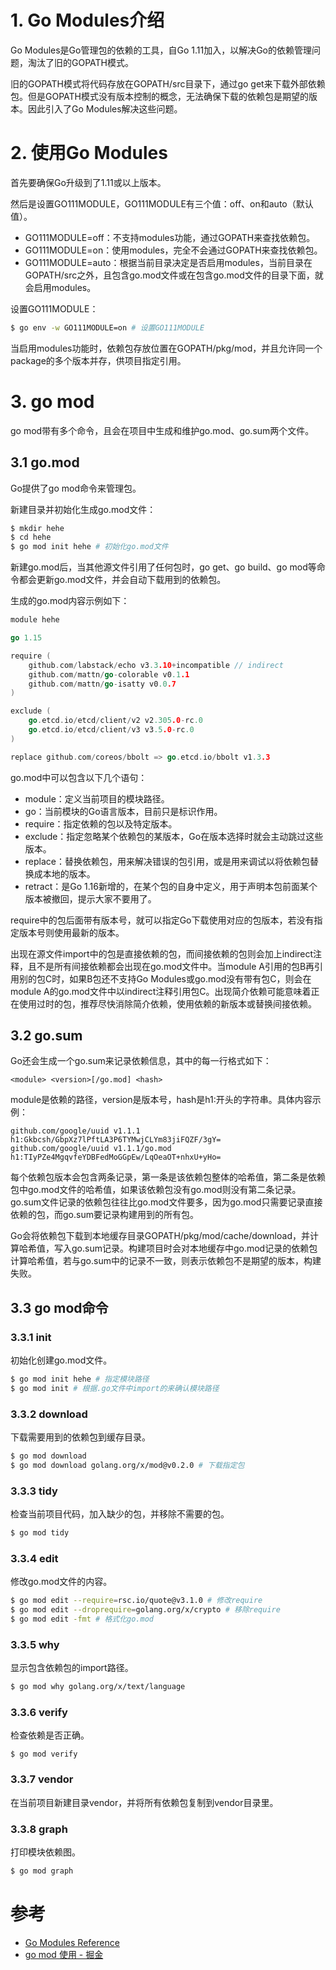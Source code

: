 # 1. Go Modules介绍

Go Modules是Go管理包的依赖的工具，自Go 1.11加入，以解决Go的依赖管理问题，淘汰了旧的GOPATH模式。

旧的GOPATH模式将代码存放在GOPATH/src目录下，通过go get来下载外部依赖包。但是GOPATH模式没有版本控制的概念，无法确保下载的依赖包是期望的版本。因此引入了Go Modules解决这些问题。



# 2. 使用Go Modules

首先要确保Go升级到了1.11或以上版本。

然后是设置GO111MODULE，GO111MODULE有三个值：off、on和auto（默认值）。

- GO111MODULE=off：不支持modules功能，通过GOPATH来查找依赖包。
- GO111MODULE=on：使用modules，完全不会通过GOPATH来查找依赖包。
- GO111MODULE=auto：根据当前目录决定是否启用modules，当前目录在GOPATH/src之外，且包含go.mod文件或在包含go.mod文件的目录下面，就会启用modules。

设置GO111MODULE：

```bash
$ go env -w GO111MODULE=on # 设置GO111MODULE
```

当启用modules功能时，依赖包存放位置在GOPATH/pkg/mod，并且允许同一个package的多个版本并存，供项目指定引用。



# 3. go mod

go mod带有多个命令，且会在项目中生成和维护go.mod、go.sum两个文件。

## 3.1 go.mod

Go提供了go mod命令来管理包。

新建目录并初始化生成go.mod文件：

```bash
$ mkdir hehe
$ cd hehe
$ go mod init hehe # 初始化go.mod文件
```

新建go.mod后，当其他源文件引用了任何包时，go get、go build、go mod等命令都会更新go.mod文件，并会自动下载用到的依赖包。

生成的go.mod内容示例如下：

```go
module hehe

go 1.15

require (
	github.com/labstack/echo v3.3.10+incompatible // indirect
	github.com/mattn/go-colorable v0.1.1
	github.com/mattn/go-isatty v0.0.7
)

exclude (
	go.etcd.io/etcd/client/v2 v2.305.0-rc.0
	go.etcd.io/etcd/client/v3 v3.5.0-rc.0
)

replace github.com/coreos/bbolt => go.etcd.io/bbolt v1.3.3
```

go.mod中可以包含以下几个语句：

- module：定义当前项目的模块路径。
- go：当前模块的Go语言版本，目前只是标识作用。
- require：指定依赖的包以及特定版本。
- exclude：指定忽略某个依赖包的某版本，Go在版本选择时就会主动跳过这些版本。
- replace：替换依赖包，用来解决错误的包引用，或是用来调试以将依赖包替换成本地的版本。
- retract：是Go 1.16新增的，在某个包的自身中定义，用于声明本包前面某个版本被撤回，提示大家不要用了。

require中的包后面带有版本号，就可以指定Go下载使用对应的包版本，若没有指定版本号则使用最新的版本。

出现在源文件import中的包是直接依赖的包，而间接依赖的包则会加上indirect注释，且不是所有间接依赖都会出现在go.mod文件中。当module A引用的包B再引用别的包C时，如果B包还不支持Go Modules或go.mod没有带有包C，则会在module A的go.mod文件中以indirect注释引用包C。出现简介依赖可能意味着正在使用过时的包，推荐尽快消除简介依赖，使用依赖的新版本或替换间接依赖。

## 3.2 go.sum

Go还会生成一个go.sum来记录依赖信息，其中的每一行格式如下：

```
<module> <version>[/go.mod] <hash>
```

module是依赖的路径，version是版本号，hash是h1:开头的字符串。具体内容示例：

```
github.com/google/uuid v1.1.1 h1:Gkbcsh/GbpXz7lPftLA3P6TYMwjCLYm83jiFQZF/3gY=  
github.com/google/uuid v1.1.1/go.mod h1:TIyPZe4MgqvfeYDBFedMoGGpEw/LqOeaOT+nhxU+yHo=
```

每个依赖包版本会包含两条记录，第一条是该依赖包整体的哈希值，第二条是依赖包中go.mod文件的哈希值，如果该依赖包没有go.mod则没有第二条记录。go.sum文件记录的依赖包往往比go.mod文件要多，因为go.mod只需要记录直接依赖的包，而go.sum要记录构建用到的所有包。

Go会将依赖包下载到本地缓存目录GOPATH/pkg/mod/cache/download，并计算哈希值，写入go.sum记录。构建项目时会对本地缓存中go.mod记录的依赖包计算哈希值，若与go.sum中的记录不一致，则表示依赖包不是期望的版本，构建失败。

## 3.3 go mod命令

### 3.3.1 init

初始化创建go.mod文件。

```bash
$ go mod init hehe # 指定模块路径
$ go mod init # 根据.go文件中import的来确认模块路径
```

### 3.3.2 download

下载需要用到的依赖包到缓存目录。

```bash
$ go mod download
$ go mod download golang.org/x/mod@v0.2.0 # 下载指定包
```

### 3.3.3 tidy

检查当前项目代码，加入缺少的包，并移除不需要的包。

```bash
$ go mod tidy
```

### 3.3.4 edit

修改go.mod文件的内容。

```bash
$ go mod edit --require=rsc.io/quote@v3.1.0 # 修改require
$ go mod edit --droprequire=golang.org/x/crypto # 移除require
$ go mod edit -fmt # 格式化go.mod
```

### 3.3.5 why

显示包含依赖包的import路径。

```bash
$ go mod why golang.org/x/text/language
```

### 3.3.6 verify

检查依赖是否正确。

```
$ go mod verify
```

### 3.3.7 vendor

在当前项目新建目录vendor，并将所有依赖包复制到vendor目录里。

### 3.3.8 graph

打印模块依赖图。

```bash
$ go mod graph
```



# 参考

- [Go Modules Reference](https://golang.org/ref/mod)
- [go mod 使用 - 掘金](https://juejin.cn/post/6844903798658301960)


